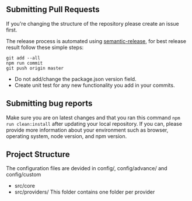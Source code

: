 ## Submitting Pull Requests

If you're changing the structure of the repository please create an issue first.

The release process is automated using [semantic-release](https://github.com/semantic-release/semantic-release), for best release result follow these simple steps:

```
git add --all
npm run commit
git push origin master
```

* Do not add/change the package.json version field.
* Create unit test for any new functionality you add in your commits.

## Submitting bug reports

Make sure you are on latest changes and that you ran this command `npm run clean:install` after updating your local repository. If you can, please provide more information about your environment such as browser, operating system, node version, and npm version.

## Project Structure

The configuration files are devided in config/, config/advance/ and config/custom
- src/core 
- src/providers/ This folder contains one folder per provider

